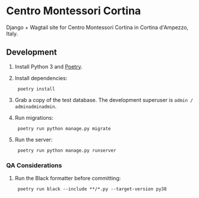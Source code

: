 # Centro Montessori Cortina

Django + Wagtail site for Centro Montessori Cortina in Cortina d'Ampezzo, Italy.

## Development

1. Install Python 3 and [Poetry](https://python-poetry.org/docs/).
2. Install dependencies:

        poetry install

3. Grab a copy of the test database. The development superuser is `admin / adminadminadmin`.
4. Run migrations:

        poetry run python manage.py migrate

5. Run the server:

        poetry run python manage.py runserver

### QA Considerations

1. Run the Black formatter before committing:

        poetry run black --include **/*.py --target-version py38
